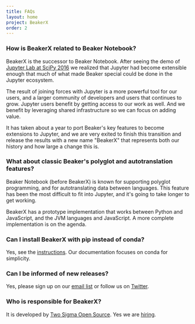 ```yaml
---
title: FAQs
layout: home
project: BeakerX
order: 2
---
```


### How is BeakerX related to Beaker Notebook?

BeakerX is the successor to Beaker Notebook.  After seeing the demo of
[Jupyter Lab at SciPy
2016](https://www.youtube.com/watch?v=Ejh0ftSjk6g) we realized that
Jupyter had become extensible enough that much of what made Beaker
special could be done in the Jupyter ecosystem.

The result of joining forces with Jupyter is a more powerful tool for
our users, and a larger community of developers and users that
continues to grow.  Jupyter users benefit by getting access to our
work as well.  And we benefit by leveraging shared infrastructure so
we can focus on adding value.

It has taken about a year to port Beaker's key features to become
extensions to Jupyter, and we are very exited to finish this
transition and release the results with a new name "BeakerX" that
represents both our history and how large a change this is.

### What about classic Beaker's polyglot and autotranslation features?

Beaker Notebook (before BeakerX) is known for supporting polyglot
programming, and for autotranslating data between languages.  This
feature has been the most difficult to fit into Jupyter, and it's
going to take longer to get working.

BeakerX has a prototype implementation that works between Python and
JavaScript, and the JVM languages and JavaScript.  A more complete
implementation is on the agenda.

### Can I install BeakerX with pip instead of conda?

Yes, see the [instructions](/documentation#pip).  Our documentation
focuses on conda for simplicity.

### Can I be informed of new releases?

Yes, please sign up on our [email
list](http://beakernotebook.us3.list-manage.com/subscribe?u=d05838b85c905bc618b25e5a9&id=6b3010163c)
or follow us on [Twitter](https://twitter.com/beakerxnotebook).

### Who is responsible for BeakerX?

It is developed by [Two Sigma Open
Source](http://opensource.twosigma.com/). Yes we are
[hiring](https://www.twosigma.com/careers).

